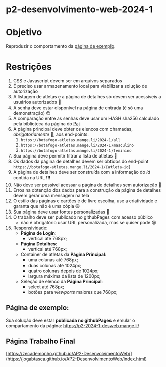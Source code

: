 # p2-desenvolvimento-web-2024-1

# Objetivo
Reproduzir o comportamento da [página de exemplo](#página-de-exemplo).

# Restrições
1. CSS e Javascript devem ser em arquivos separados
1. É preciso usar armazenamento local para viabilizar a solução de autorização
1. A listagem de atletas e a página de detalhes só devem ser acessíveis a usuários autorizados :eyes:
1. A senha deve estar disponível na página de entrada (é só uma demonstração) :relieved:
1. A comparação entre as senhas deve usar um HASH sha256 calculado pela biblioteca da página do [Paj](https://www.pajhome.org.uk/crypt/md5/scripts.html)
1. A página principal deve obter os elencos com chamadas, *obrigatoriamente* 👮, aos end-points: 
   1. `https://botafogo-atletas.mange.li/2024-1/all`
   1. `https://botafogo-atletas.mange.li/2024-1/masculino`
   1. `https://botafogo-atletas.mange.li/2024-1/feminino`
1. Sua página deve permitir filtrar a lista de atletas :raised_eyebrow:
1. Os dados da página de detalhes devem ser obtidos do end-point `https://botafogo-atletas.mange.li/2024-1/{atleta-id}`
1. A página de detalhes deve ser construída com a informação do *id* contida na URL :exclamation::exclamation::exclamation:
1. Não deve ser possível acessar a página de detalhes sem autorização 🛑
1. Erros na obtenção dos dados para a construção da página de detalhes devem gerar uma mensagem na tela 
1. O estilo das páginas e cartões é de livre escolha, use a criatividade e garanta que não é uma cópia 😜
1. Sua página deve usar fontes personalizadas  :unicorn:
1. O trabalho deve ser publicado no githubPages com acesso público
   - não é obrigatório usar URL personalizada, mas se quiser pode 😎
1. Responsividade:
   - **Página de Login**:
      - vertical até 768px;   
   - **Página Detalhes**:
      - vertical até 768px;
   - Container de atletas da **Página Principal**:
      - uma colunas até 768px;
      - duas colunas até 1024px;
      - quatro colunas depois de 1024px;
      - largura máxima da lista de 1200px;
   - Seleção de elenco da **Página Principal**:
      - select até 768px;
      - botões para _viewports_ maiores que 768px;
## Página de exemplo:
  Sua solução deve estar **publicada no githubPages** e emular o compartamento da página: https://p2-2024-1-desweb.mange.li/
## Página Trabalho Final
  [https://zecademonho.github.io/AP2-DesenvolvimentoWeb/](https://jogabtasca.github.io/AP2-DesenvolvimentoWeb/index.html)
